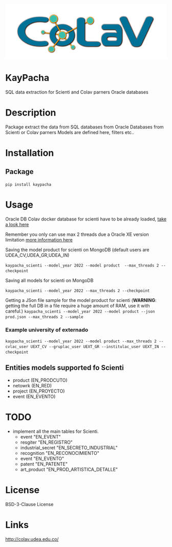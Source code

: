 <center><img src="https://raw.githubusercontent.com/colav/colav.github.io/master/img/Logo.png"/></center>

# KayPacha
SQL data extraction for Scienti and Colav parners  Oracle databases

# Description
Package extract the data from SQL databases from Oracle Databases from Scienti or Colav parners
Models are defined here, filters etc..

# Installation

## Package
`pip install kaypacha`


# Usage
Oracle DB Colav docker database for scienti have to be already loaded, [take a look here](https://github.com/colav/oracle-docker)

Remember you only can use max 2 threads due a Oracle XE version limitation [more information here](https://docs.oracle.com/en/database/oracle/oracle-database/18/xeinl/licensing-restrictions.html)

Saving the model product for scienti on MongoDB (default users are UDEA_CV,UDEA_GR,UDEA_IN)

`
kaypacha_scienti --model_year 2022 --model product  --max_threads 2 --checkpoint
`

Saving all models for scienti on MongoDB

`
kaypacha_scienti --model_year 2022 --max_threads 2 --checkpoint
`

Getting a JSon file sample for the model product for scienti (**WARNING**: getting the full DB in a file require a huge amount of RAM, use it with careful.)
`
kaypacha_scienti --model_year 2022 --model product --json prod.json --max_threads 2 --sample
`

### Example university of externado

`
kaypacha_scienti --model_year 2022 --model product --max_threads 2 --cvlac_user UEXT_CV --gruplac_user UEXT_GR --institulac_user UEXT_IN --checkpoint
`

## Entities models supported fo Scienti
* product (EN_PRODCUTO)
* netowrk (EN_RED)
* project (EN_PROYECTO)
* event (EN_EVENTO)

# TODO
* implement all the main tables for Scienti.
  * event "EN_EVENT"
  * resgiter "EN_REGISTRO"
  * industrial_secret "EN_SECRETO_INDUSTRIAL"
  * recognition "EN_RECONOCIMIENTO"
  * event "EN_EVENTO"
  * patent "EN_PATENTE"
  * art_product "EN_PROD_ARTISTICA_DETALLE"

# License
BSD-3-Clause License 

# Links
http://colav.udea.edu.co/



